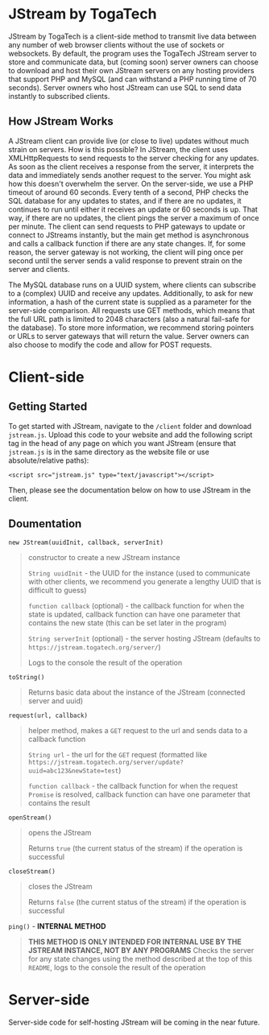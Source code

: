# JStream by TogaTech
JStream by TogaTech is a client-side method to transmit live data between any number of web browser clients without the use of sockets or websockets. By default, the program uses the TogaTech JStream server to store and communicate data, but (coming soon) server owners can choose to download and host their own JStream servers on any hosting providers that support PHP and MySQL (and can withstand a PHP running time of 70 seconds). Server owners who host JStream can use SQL to send data instantly to subscribed clients.

## How JStream Works
A JStream client can provide live (or close to live) updates without much strain on servers. How is this possible? In JStream, the client uses XMLHttpRequests to send requests to the server checking for any updates. As soon as the client receives a response from the server, it interprets the data and immediately sends another request to the server. You might ask how this doesn't overwhelm the server. On the server-side, we use a PHP timeout of around 60 seconds. Every tenth of a second, PHP checks the SQL database for any updates to states, and if there are no updates, it continues to run until either it receives an update or 60 seconds is up. That way, if there are no updates, the client pings the server a maximum of once per minute. The client can send requests to PHP gateways to update or connect to JStreams instantly, but the main get method is asynchronous and calls a callback function if there are any state changes. If, for some reason, the server gateway is not working, the client will ping once per second until the server sends a valid response to prevent strain on the server and clients.

The MySQL database runs on a UUID system, where clients can subscribe to a (complex) UUID and receive any updates. Additionally, to ask for new information, a hash of the current state is supplied as a parameter for the server-side comparison. All requests use GET methods, which means that the full URL path is limited to 2048 characters (also a natural fail-safe for the database). To store more information, we recommend storing pointers or URLs to server gateways that will return the value. Server owners can also choose to modify the code and allow for POST requests.


# Client-side

## Getting Started
To get started with JStream, navigate to the `/client` folder and download `jstream.js`. Upload this code to your website and add the following script tag in the head of any page on which you want JStream (ensure that `jstream.js` is in the same directory as the website file or use absolute/relative paths):

`<script src="jstream.js" type="text/javascript"></script>`

Then, please see the documentation below on how to use JStream in the client.

## Doumentation

`new JStream(uuidInit, callback, serverInit)`

> constructor to create a new JStream instance
> 
> `String uuidInit` - the UUID for the instance (used to communicate with other clients, we recommend you generate a lengthy UUID that is difficult to guess)
> 
> `function callback` (optional) - the callback function for when the state is updated, callback function can have one parameter that contains the new state (this can be set later in the program)
> 
> `String serverInit` (optional) - the server hosting JStream (defaults to `https://jstream.togatech.org/server/`)
>
> Logs to the console the result of the operation

`toString()`

> Returns basic data about the instance of the JStream (connected server and uuid)

`request(url, callback)`

> helper method, makes a `GET` request to the url and sends data to a callback function
>
> `String url` - the url for the `GET` request (formatted like `https://jstream.togatech.org/server/update?uuid=abc123&newState=test`)
>
> `function callback` - the callback function for when the request `Promise` is resolved, callback function can have one parameter that contains the result

`openStream()`

> opens the JStream
> 
> Returns `true` (the current status of the stream) if the operation is successful

`closeStream()`

> closes the JStream
> 
> Returns `false` (the current status of the stream) if the operation is successful

`ping()` - **INTERNAL METHOD**

> **THIS METHOD IS ONLY INTENDED FOR INTERNAL USE BY THE JSTREAM INSTANCE, NOT BY ANY PROGRAMS**
> Checks the server for any state changes using the method described at the top of this `README`, logs to the console the result of the operation

# Server-side
Server-side code for self-hosting JStream will be coming in the near future.
